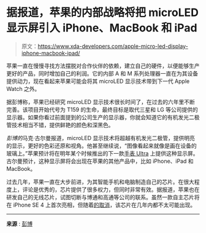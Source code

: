 # 据报道，苹果的内部战略将把 microLED 显示屏引入 iPhone、MacBook 和 iPad

> 原文：<https://www.xda-developers.com/apple-micro-led-display-iphone-macbook-ipad/>

苹果一直在慢慢寻找方法摆脱对合作伙伴的依赖，建立自己的硬件，以便能够生产更好的产品，同时增加自己的利润。它的内部 A 和 M 系列处理器一直在为其设备提供动力，现在看起来苹果可能会将其 microLED 显示技术带到下一代 Apple Watch 之外。

据彭博称，苹果已经研究 microLED 显示技术很长时间了，在过去的六年里不断完善。该项目开始代号为 T159 的生命，最终目标是取代三星和 LG 等公司提供的显示器。如果你看过前面提到的公司生产的显示器，你就会知道它的有机发光二极管技术相当不错，提供鲜艳的颜色和深黑色。

*彭博的*马克·古尔曼报道，microLED 显示技术将超越有机发光二极管，提供明亮的显示，更好的色彩还原和视角。他甚至继续说，“图像看起来就像是画在设备的玻璃上。”苹果预计将在明年某个时候推出的下一款[手表 Ultra](https://www.xda-developers.com/apple-watch-ultra-review/) 上提供这种显示屏。古尔曼预计，这种显示屏将会出现在苹果的其他产品中，比如 iPhone、iPad 和 MacBook。

过去几年，苹果一直在大步前进，为其智能手机和电脑制造自己的芯片。在很大程度上，评论是优秀的，芯片提供了很多权力，但同时非常有效。据报道，苹果也在研发自己的无线芯片，试图切断与博通和高通等公司的联系。虽然一款自主芯片将在 iPhone SE 4 上首次亮相，但随着[的取消](https://www.xda-developers.com/apple-canceling-iphone-se-4-2024/)，该芯片在几年内都不太可能出现。

* * *

**来源** : [彭博](https://www.bloomberg.com/news/newsletters/2023-01-15/why-is-apple-finally-working-on-macs-with-touch-screens-2025-oled-macbook-pro-lcxhohiv)